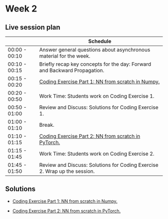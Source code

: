 # Week 2

## Live session plan

|                | Schedule                                                    |
|----------------|-------------------------------------------------------------|
|00:00 - 00:10   |Answer general questions about asynchronous material for the week.|
|00:10 - 00:15   |Briefly recap key concepts for the day: Forward and Backward Propagation.|
|00:15 - 00:20   |[Coding Exercise Part 1: NN from scratch in Numpy.](https://colab.research.google.com/github/emmanueliarussi/DU-DeepLearning/blob/master/week_2/Coding_Exercise_Part_1_NN_From_Scratch_in_Numpy.ipynb)|
|00:20 - 00:50   |Work Time: Students work on Coding Exercise 1.                  |
|00:50 - 01:00   |Review and Discuss: Solutions for Coding Exercise 1.            |
|01:00 - 01:10   |Break.            |
|01:10 - 01:15   |[Coding Exercise Part 2: NN from scratch in PyTorch.](https://colab.research.google.com/github/emmanueliarussi/DU-DeepLearning/blob/master/week_2/Coding_Exercise_Part_2_NN_From_Scratch_in_PyTorch.ipynb) |
|01:15 - 01:45   |Work Time: Students work on Coding Exercise 2.                  |
|01:45 - 01:50   |Review and Discuss: Solutions for Coding Exercise 2. Wrap up the session.       |


## Solutions

* [Coding Exercise Part 1: NN from scratch in Numpy.](https://colab.research.google.com/github/emmanueliarussi/DU-DeepLearning/blob/master/week_2/SOLVED_Coding_Exercise_Part_1_NN_From_Scratch_in_Numpy.ipynb)

* [Coding Exercise Part 2: NN from scratch in PyTorch.](https://colab.research.google.com/github/emmanueliarussi/DU-DeepLearning/blob/master/week_2/SOLVED_Coding_Exercise_Part_2_NN_From_Scratch_in_PyTorch.ipynb)
